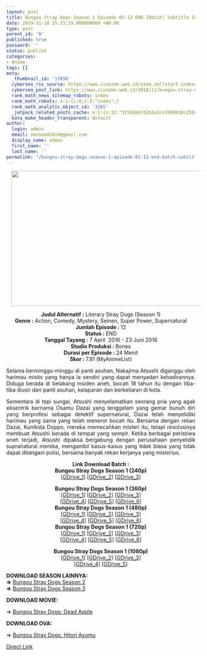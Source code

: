 ```yaml
---
layout: post
title: Bungou Stray Dogs Season 1 Episode 01-12 END [Batch] Subtitle Indonesia
date: 2019-11-18 15:23:19.000000000 +00:00
type: post
parent_id: '0'
published: true
password: ''
status: publish
categories:
- Anime
tags: []
meta:
  _thumbnail_id: '17650'
  cyberseo_rss_source: https://www.ciunime.web.id/atom.xml?start-index=3001&max-results=150
  cyberseo_post_link: https://www.ciunime.web.id/2018/11/bungou-stray-dogs-season-1-episode-01.html
  rank_math_news_sitemap_robots: index
  rank_math_robots: a:1:{i:0;s:5:"index";}
  rank_math_analytic_object_id: '3265'
  _jetpack_related_posts_cache: a:1:{s:32:"37550b67d263a3ce789993dc25046c5f";a:2:{s:7:"expires";i:1653503436;s:7:"payload";a:0:{}}}
  kata_make_header_transparent: default
author:
  login: admin
  email: senseads014@gmail.com
  display_name: admin
  first_name: ''
  last_name: ''
permalink: "/bungou-stray-dogs-season-1-episode-01-12-end-batch-subtitle-indonesia/"
---
```

<div class="separator" style="clear: both; text-align: center;"><a href="https://3.bp.blogspot.com/-JsJ-1gNUcQQ/XAeEa5IU3JI/AAAAAAAADcQ/8yDRK41__nIsAJapQcIKoq-XPyZ69fHHACLcBGAs/s1600/Bungou%2BStray%2BDogs%2BSeason%2B1%2B-%2BCiunime.png" imageanchor="1" style="margin-left: 1em; margin-right: 1em;"><img border="0" data-original-height="720" data-original-width="1280" height="360" src="{{ site.baseurl }}/assets/2019/11/Bungou%2BStray%2BDogs%2BSeason%2B1%2B-%2BCiunime.png" width="640" /></a></div>
<p>
<div style="text-align: center;"><b>Judul Alternatif :</b> <b></b>Literary Stray Dogs (Season 1)</div>
<div style="text-align: center;"><b><b>Genre :</b></b>&nbsp;Action, Comedy, Mystery, Seinen, Super Power, Supernatural</div>
<div style="text-align: center;"><b>Jumlah Episode : </b>12<br /><b>Status :&nbsp;</b>END<br /><b>Tanggal Tayang :</b> 7 April&nbsp; 2016 - 23 Juni 2016<br /><b>Studio Produksi : </b>Bones<br /><b>Durasi per Episode :&nbsp;</b>24 Menit</div>
<div style="text-align: center;"><b>Skor :&nbsp;</b>7.81 (MyAnimeList)</div>
<p>
<div style="text-align: justify;">Selama berminggu-minggu di panti asuhan, Nakajima Atsushi diganggu oleh harimau mistis yang hanya ia sendiri yang dapat menyadari kehadirannya. Diduga berada di belakang insiden aneh, bocah 18 tahun itu dengan tiba-tiba diusir dari panti asuhan, kelaparan dan berkeliaran di kota.</p>
<p>Sementara di tepi sungai, Atsushi menyelamatkan seorang pria yang agak eksentrik bernama Osamu Dazai yang tenggelam yang gemar bunuh diri yang berprofesi sebagai detektif supernatural, Dazai telah menyelidiki harimau yang sama yang telah meneror bocah itu. Bersama dengan rekan Dazai, Kunikida Doppo, mereka memecahkan misteri itu, tetapi resolusinya membuat Atsushi berada di tempat yang sempit. Ketika berbagai peristiwa aneh terjadi, Atsushi dipaksa bergabung dengan perusahaan penyelidik supranatural mereka, mengambil kasus-kasus yang tidak biasa yang tidak dapat ditangani polisi, bersama banyak rekan kerjanya yang misterius.</p></div>
<div style="text-align: justify;"></div>
<div style="text-align: justify;"></div>
<div style="text-align: center;"><b>Link Download Batch :</b></div>
<div style="text-align: center;">
<div style="text-align: center;"><b>Bungou Stray Dogs Season 1 (240p)</b></div>
<div style="text-align: center;">[<a href="https://drive.google.com/uc?id=1OTTds8BggwQh8AjIVdWrQ3Gib05zdr_2" target="_blank" rel="noopener">GDrive_1</a>] [<a href="https://drive.google.com/uc?id=1tTWetRMiYQHPWbRh0viJ9ZXlerR-eH0b" target="_blank" rel="noopener">GDrive_2</a>] [<a href="https://drive.google.com/uc?export=download&amp;id=1fuQKz4TNQtTtPH9ZTePe2IJHXcpywLBN" target="_blank" rel="noopener">GDrive_3</a>]</div>
<p></div>
<div style="text-align: center;"><b>Bungou Stray Dogs Season 1 (360p)</b></div>
<div style="text-align: center;">[<a href="https://drive.google.com/uc?id=1SS82uerh8aRa3vqRs8IPB9jbDNpQciQk" target="_blank" rel="noopener">GDrive_1</a>] [<a href="https://drive.google.com/uc?id=1HaUEyQo4M-eOwY5pm6QMTe6zfTNDUvjj" target="_blank" rel="noopener">GDrive_2</a>] [<a href="https://drive.google.com/uc?id=1YU5hfqbl8MJBj2jWhsB-NnoW7QwBiMey" target="_blank" rel="noopener">GDrive_3</a>]<br />[<a href="https://drive.google.com/uc?export=download&amp;id=1RD3OvrNOA8_pwoU8w9WFTJibwWNSgIt5" target="_blank" rel="noopener">GDrive_4</a>] [<a href="https://drive.google.com/uc?id=1l_MxxFLaU5JN54cQViKMOZaCt2eSSmk3" target="_blank" rel="noopener">GDrive_5</a>] [<a href="https://drive.google.com/uc?id=1tof8uwA0ddaGE2p1GXOG4vu5VR51HntS" target="_blank" rel="noopener">GDrive_6</a>]</div>
<div style="text-align: center;"></div>
<div style="text-align: center;"><b>Bungou Stray Dogs Season 1 (480p)</b><br />[<a href="https://drive.google.com/uc?id=1o35-N83lL_NzXakUEpccipUq274gE1ht" target="_blank" rel="noopener">GDrive_1</a>] [<a href="https://drive.google.com/uc?id=15zFiyE6UMCGrbQm92Zcza0ymgRA16nrj" target="_blank" rel="noopener">GDrive_2</a>] [<a href="https://drive.google.com/uc?id=1HbdDXkZ8Yl_R0WJVHkL1XX6mBNOIlbxL" target="_blank" rel="noopener">GDrive_3</a>]<br />[<a href="https://drive.google.com/uc?export=download&amp;id=1USZNeW8EqFRiCEZ-Ug5Npm9Cg_FF3tSN" target="_blank" rel="noopener">GDrive_4</a>] [<a href="https://drive.google.com/uc?export=download&amp;id=1ECdbooxcpRTu8giCz2J1xrZaWpWSjpup" target="_blank" rel="noopener">GDrive_5</a>] [<a href="https://drive.google.com/uc?export=download&amp;id=1ekmju7P9Jr890k8nHHKurLIvaIUH2UoN" target="_blank" rel="noopener">GDrive_6</a>]</div>
<div style="text-align: center;"></div>
<div style="text-align: center;"><b>Bungou Stray Dogs Season 1 (720p)</b><br />[<a href="https://drive.google.com/uc?id=1mChoSQ269Yg_8KGH8r18Pfxvc0Bwj4QZ" target="_blank" rel="noopener">GDrive_1</a>] [<a href="https://drive.google.com/uc?id=1MXDv_nOMREcdx7yCVGeT5gJT9hVUHKRb" target="_blank" rel="noopener">GDrive_2</a>] [<a href="https://drive.google.com/uc?id=17Ef4NzcyppuDsYWGomSnqelGEVCScmik" target="_blank" rel="noopener">GDrive_3</a>]<br />[<a href="https://drive.google.com/uc?export=download&amp;id=1KiNroRwCHihGhPwM_l9j3grMEpM0KopI" target="_blank" rel="noopener">GDrive_4</a>] [<a href="https://drive.google.com/uc?export=download&amp;id=1ApX7mteFFBCaG2HTqoYi_MVm0M4yz7R-" target="_blank" rel="noopener">GDrive_5</a>] [<a href="https://drive.google.com/uc?export=download&amp;id=116psEW1G3PiCaXfmT8_2uMlJiGjiiQII" target="_blank" rel="noopener">GDrive_6</a>]</p>
<p><b>Bungou Stray Dogs Season 1 (1080p)</b><br />[<a href="https://drive.google.com/uc?id=1wrLpzaE_fJbjuw-qXE4_NJVEiic1O6pc" target="_blank" rel="noopener">GDrive_1</a>] [<a href="https://drive.google.com/uc?export=download&amp;id=1ksWQK9xpztf_AIt7Gh0jqYjNvHcRXq8b" target="_blank" rel="noopener">GDrive_2</a>] [<a href="https://drive.google.com/uc?export=download&amp;id=1Df9g1cccunz3PqvDnZB3sO37AVpxRjKs" target="_blank" rel="noopener">GDrive_3</a>]<br />[<a href="https://drive.google.com/uc?export=download&amp;id=1A_OfiNp8yl0UmMN3Ff_MNtXJ3IOSHWXF" target="_blank" rel="noopener">GDrive_4</a>] [<a href="https://drive.google.com/uc?export=download&amp;id=1xMni0oMR2NHKS3Qt5B_kfqXIqLpG-SFN" target="_blank" rel="noopener">GDrive_5</a>]
<div style="text-align: justify;"></div>
<div style="text-align: justify;"></div>
<div style="text-align: justify;"><b>DOWNLOAD SEASON LAINNYA:</b></div>
<div style="text-align: justify;"></div>
<div style="text-align: justify;"><b>=&gt;</b> <a href="https://www.ciunime.web.id/2018/11/bungou-stray-dogs-season-2-episode-01.html" target="_blank" rel="noopener">Bungou Stray Dogs Season 2</a></div>
<div style="text-align: justify;">
<div style="text-align: justify;"><b>=&gt;</b> <a href="https://www.ciunime.web.id/2019/07/bungou-stray-dogs-season-3-episode-01.html" target="_blank" rel="noopener">Bungou Stray Dogs Season 3</a></div>
<p><b>DOWNLOAD MOVIE:</b></p>
<p>=&gt;&nbsp;<a href="https://www.ciunime.web.id/2019/01/bungou-stray-dogs-dead-apple-movie.html" target="_blank" rel="noopener">Bungou Stray Dogs: Dead Apple</a></p>
<p><b>DOWNLOAD OVA:</b></p>
<p>=&gt;&nbsp;<a href="https://www.ciunime.web.id/2019/04/bungou-stray-dogs-hitori-ayumu-ova.html" target="_blank" rel="noopener">Bungou Stray Dogs: Hitori Ayumu</a></p>
</div>
</div>
<link rel="stylesheet" href="https://cdnjs.cloudflare.com/ajax/libs/font-awesome/4.7.0/css/font-awesome.min.css" />
<div class="divbtn"> <a href="https://handymansurrender.com/fihup8buzv?key=94550f7ce39444073321dde3b8782f97" class="btn"><i class="fa fa-download"></i> Direct Link</a> </div>
